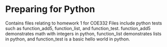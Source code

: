 # Preparing for Python
Contains files relating to homework 1 for COE332
Files include python tests such as function_add5, function_list, and function_test.
function_add5 demonstrates math with integers in python, function_list demonstrates lists in python, and function_test is a basic hello world in python.
